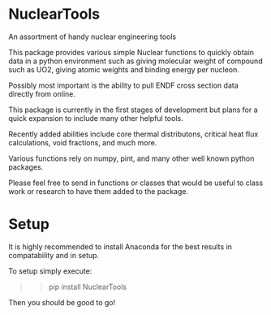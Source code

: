 # NuclearTools
An assortment of handy nuclear engineering tools

This package provides various simple Nuclear functions to quickly obtain data in a python environment such
as giving molecular weight of compound such as UO2, giving atomic weights and binding energy per nucleon.

Possibly most important is the ability to pull ENDF cross section data directly from online.

This package is currently in the first stages of development but plans for a quick expansion to include many
other helpful tools.

Recently added abilities include core thermal distributons, critical heat flux calculations, void fractions, 
and much more. 

Various functions rely on numpy, pint, and many other well known python packages.  

Please feel free to send in functions or classes that would be useful to class work or research to have
them added to the package.

# Setup

It is highly recommended to install Anaconda for the best results in compatability and in setup.

To setup simply execute:
>> pip install NuclearTools

Then you should be good to go!
